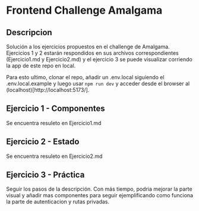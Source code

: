 # Frontend Challenge Amalgama

## Descripcion

Solución a los ejercicios propuestos en el challenge de Amalgama.
Ejercicios 1 y 2 estarán respondidos en sus archivos correspondientes (Ejercicio1.md y Ejercicio2.md) y el ejercicio 3 se puede visualizar corriendo la app de este repo en local.

Para esto ultimo, clonar el repo, añadir un .env.local siguiendo el .env.local.example y luego usar `npm run dev` y acceder desde el browser al (localhost)[http://localhost:5173/].

## Ejercicio 1 - Componentes

Se encuentra resuleto en Ejercicio1.md

## Ejercicio 2 - Estado

Se encuentra resuleto en Ejercicio2.md

## Ejercicio 3 - Práctica

Seguir los pasos de la descripción. Con más tiempo, podria mejorar la parte visual y añadir mas componentes para seguir ejemplificando como funciona la parte de autenticacion y rutas privadas.

